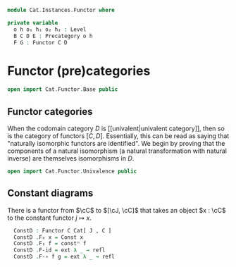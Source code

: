 <!--
```agda
open import Cat.Instances.Product
open import Cat.Functor.Constant
open import Cat.Functor.Compose
open import Cat.Prelude

import Cat.Functor.Reasoning
import Cat.Reasoning

open Precategory
open Functor
open _=>_
```
-->

```agda
module Cat.Instances.Functor where

private variable
  o h o₁ h₁ o₂ h₂ : Level
  B C D E : Precategory o h
  F G : Functor C D
```

# Functor (pre)categories

```agda
open import Cat.Functor.Base public
```

## Functor categories

When the codomain category $D$ is [[univalent|univalent category]], then
so is the category of functors $[C,D]$. Essentially, this can be read as
saying that "naturally isomorphic functors are identified". We begin by
proving that the components of a natural isomorphism (a natural
transformation with natural inverse) are themselves isomorphisms in $D$.

```agda
open import Cat.Functor.Univalence public
```

## Constant diagrams

There is a functor from $\cC$ to $[\cJ, \cC]$ that takes an object
$x : \cC$ to the constant functor $j \mapsto x$.

<!--
```agda
module _ {o ℓ o' ℓ'} {C : Precategory o ℓ} {J : Precategory o' ℓ'} where
  private module C = Precategory C
  private module J = Precategory J
```
-->

```agda
  ConstD : Functor C Cat[ J , C ]
  ConstD .F₀ x = Const x
  ConstD .F₁ f = constⁿ f
  ConstD .F-id = ext λ _ → refl
  ConstD .F-∘ f g = ext λ _ → refl
```


<!--
```agda
F∘-assoc
  : ∀ {o ℓ o' ℓ' o'' ℓ'' o₃ ℓ₃}
      {C : Precategory o ℓ} {D : Precategory o' ℓ'} {E : Precategory o'' ℓ''} {F : Precategory o₃ ℓ₃}
      {F : Functor E F} {G : Functor D E} {H : Functor C D}
  → F F∘ (G F∘ H) ≡ (F F∘ G) F∘ H
F∘-assoc = Functor-path (λ x → refl) λ x → refl

F∘-idl
  : ∀ {o'' ℓ'' o₃ ℓ₃}
      {E : Precategory o'' ℓ''} {E' : Precategory o₃ ℓ₃}
      {F : Functor E E'}
  → Id F∘ F ≡ F
F∘-idl = Functor-path (λ x → refl) λ x → refl

F∘-idr
  : ∀ {o'' ℓ'' o₃ ℓ₃}
      {E : Precategory o'' ℓ''} {E' : Precategory o₃ ℓ₃}
      {F : Functor E E'}
  → F F∘ Id ≡ F
F∘-idr = Functor-path (λ x → refl) λ x → refl

module
  _ {o ℓ o' ℓ' o'' ℓ''}
    {C : Precategory o ℓ} {D : Precategory o' ℓ'} {E : Precategory o'' ℓ''}
  where
    private
      module CD = Cat.Reasoning Cat[ C , D ]
      module DE = Cat.Reasoning Cat[ D , E ]
      module CE = Cat.Reasoning Cat[ C , E ]

    F∘-iso-l : {F F' : Functor D E} {G : Functor C D}
             → F DE.≅ F' → (F F∘ G) CE.≅ (F' F∘ G)
    F∘-iso-l {F} {F'} {G} isom =
      CE.make-iso (isom.to ◂ G) (isom.from ◂ G)
        (ext λ x → isom.invl ·ₚ _)
        (ext λ x → isom.invr ·ₚ _)
      where
        module isom = DE._≅_ isom

    F∘-iso-r : {F : Functor D E} {G G' : Functor C D}
             → G CD.≅ G' → (F F∘ G) CE.≅ (F F∘ G')
    F∘-iso-r {F} {G} {G'} isom =
      CE.make-iso (F ▸ isom.to) (F ▸ isom.from)
        (ext λ x → F.annihilate (isom.invl ηₚ _))
        (ext λ x → F.annihilate (isom.invr ηₚ _))
      where
        module isom = CD._≅_ isom
        module F = Cat.Functor.Reasoning F

open import Cat.Functor.Naturality public

module
  _ {o ℓ o' ℓ'}
    {C : Precategory o ℓ} {D : Precategory o' ℓ'}
  where

  private
    module DD = Cat.Reasoning Cat[ D , D ]
    module CD = Cat.Reasoning Cat[ C , D ]
    module D = Cat.Reasoning D
    module C = Cat.Reasoning C

  F∘-iso-id-l
    : {F : Functor D D} {G : Functor C D}
    → F ≅ⁿ Id → (F F∘ G) ≅ⁿ G
  F∘-iso-id-l {F} {G} isom = subst ((F F∘ G) CD.≅_) F∘-idl (F∘-iso-l isom)

open _=>_

_ni^op : F ≅ⁿ G → Functor.op F ≅ⁿ Functor.op G
_ni^op α = Cat.Reasoning.make-iso _
  (_=>_.op (Isoⁿ.from α)) (_=>_.op (Isoⁿ.to α))
  (reext! (Isoⁿ.invl α)) (reext! (Isoⁿ.invr α))

module _ {o ℓ κ} {C : Precategory o ℓ} where
  open Functor
  open _=>_

  natural-iso-to-is-equiv
    : {F G : Functor C (Sets κ)}
    → (eta : F ≅ⁿ G)
    → ∀ x → is-equiv (Isoⁿ.to eta .η x)
  natural-iso-to-is-equiv eta x = is-iso→is-equiv $ iso
    (Isoⁿ.from eta .η x)
    (λ x i → Isoⁿ.invl eta i .η _ x)
    (λ x i → Isoⁿ.invr eta i .η _ x)

  natural-iso-from-is-equiv
    : {F G : Functor C (Sets κ)}
    → (eta : F ≅ⁿ G)
    → ∀ x → is-equiv (Isoⁿ.from eta .η x)
  natural-iso-from-is-equiv eta x = is-iso→is-equiv $ iso
    (Isoⁿ.to eta .η x)
    (λ x i → Isoⁿ.invr eta i .η _ x)
    (λ x i → Isoⁿ.invl eta i .η _ x)

  natural-iso→equiv
    : {F G : Functor C (Sets κ)}
    → (eta : F ≅ⁿ G)
    → ∀ x → F ʻ x ≃ G ʻ x
  natural-iso→equiv eta x =
    Isoⁿ.to eta .η x ,
    natural-iso-to-is-equiv eta x
```
-->
